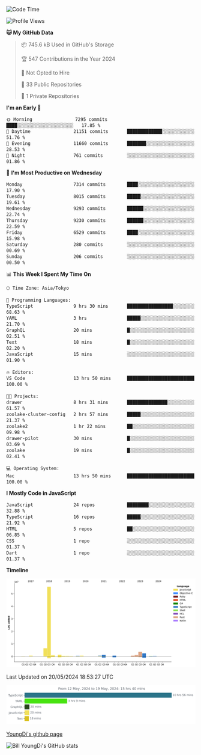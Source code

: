 <!--START_SECTION:waka-->
![Code Time](http://img.shields.io/badge/Code%20Time-688%20hrs%2041%20mins-blue)

![Profile Views](http://img.shields.io/badge/Profile%20Views-2-blue)

**🐱 My GitHub Data** 

> 📦 745.6 kB Used in GitHub's Storage 
 > 
> 🏆 547 Contributions in the Year 2024
 > 
> 🚫 Not Opted to Hire
 > 
> 📜 33 Public Repositories 
 > 
> 🔑 1 Private Repositories 
 > 
**I'm an Early 🐤** 

```text
🌞 Morning                7295 commits        ████░░░░░░░░░░░░░░░░░░░░░   17.85 % 
🌆 Daytime                21151 commits       █████████████░░░░░░░░░░░░   51.76 % 
🌃 Evening                11660 commits       ███████░░░░░░░░░░░░░░░░░░   28.53 % 
🌙 Night                  761 commits         ░░░░░░░░░░░░░░░░░░░░░░░░░   01.86 % 
```
📅 **I'm Most Productive on Wednesday** 

```text
Monday                   7314 commits        ████░░░░░░░░░░░░░░░░░░░░░   17.90 % 
Tuesday                  8015 commits        █████░░░░░░░░░░░░░░░░░░░░   19.61 % 
Wednesday                9293 commits        ██████░░░░░░░░░░░░░░░░░░░   22.74 % 
Thursday                 9230 commits        ██████░░░░░░░░░░░░░░░░░░░   22.59 % 
Friday                   6529 commits        ████░░░░░░░░░░░░░░░░░░░░░   15.98 % 
Saturday                 280 commits         ░░░░░░░░░░░░░░░░░░░░░░░░░   00.69 % 
Sunday                   206 commits         ░░░░░░░░░░░░░░░░░░░░░░░░░   00.50 % 
```


📊 **This Week I Spent My Time On** 

```text
🕑︎ Time Zone: Asia/Tokyo

💬 Programming Languages: 
TypeScript               9 hrs 30 mins       █████████████████░░░░░░░░   68.63 % 
YAML                     3 hrs               █████░░░░░░░░░░░░░░░░░░░░   21.70 % 
GraphQL                  20 mins             █░░░░░░░░░░░░░░░░░░░░░░░░   02.51 % 
Text                     18 mins             █░░░░░░░░░░░░░░░░░░░░░░░░   02.20 % 
JavaScript               15 mins             ░░░░░░░░░░░░░░░░░░░░░░░░░   01.90 % 

🔥 Editors: 
VS Code                  13 hrs 50 mins      █████████████████████████   100.00 % 

🐱‍💻 Projects: 
drawer                   8 hrs 31 mins       ███████████████░░░░░░░░░░   61.57 % 
zoolake-cluster-config   2 hrs 57 mins       █████░░░░░░░░░░░░░░░░░░░░   21.37 % 
zoolake2                 1 hr 22 mins        ██░░░░░░░░░░░░░░░░░░░░░░░   09.98 % 
drawer-pilot             30 mins             █░░░░░░░░░░░░░░░░░░░░░░░░   03.69 % 
zoolake                  19 mins             █░░░░░░░░░░░░░░░░░░░░░░░░   02.41 % 

💻 Operating System: 
Mac                      13 hrs 50 mins      █████████████████████████   100.00 % 
```

**I Mostly Code in JavaScript** 

```text
JavaScript               24 repos            ████████░░░░░░░░░░░░░░░░░   32.88 % 
TypeScript               16 repos            █████░░░░░░░░░░░░░░░░░░░░   21.92 % 
HTML                     5 repos             ██░░░░░░░░░░░░░░░░░░░░░░░   06.85 % 
CSS                      1 repo              ░░░░░░░░░░░░░░░░░░░░░░░░░   01.37 % 
Dart                     1 repo              ░░░░░░░░░░░░░░░░░░░░░░░░░   01.37 % 
```



**Timeline**

![Lines of Code chart](https://raw.githubusercontent.com/Youngdi/Youngdi/master/assets/bar_graph.png)


 Last Updated on 20/05/2024 18:53:27 UTC
<!--END_SECTION:waka-->

![wakatime](./images/stat.svg)

[YoungDi's github page](https://youngdi.github.io)

![Bill YoungDi's GitHub stats](https://github-readme-stats.vercel.app/api?username=youngdi&count_private=true&show_icons=true)
